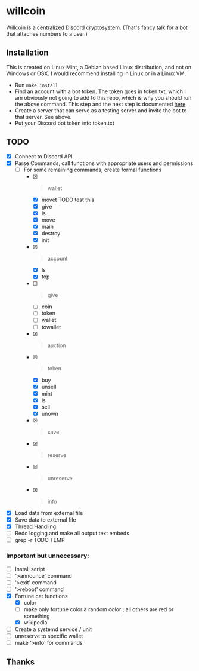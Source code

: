 # willcoin

Willcoin is a centralized Discord cryptosystem. (That's fancy talk for a bot that attaches numbers
to a user.)

## Installation

This is created on Linux Mint, a Debian based Linux distribution, and not on Windows or OSX. I would
recommend installing in Linux or in a Linux VM.

- Run `make install` <!-- TODO -->
- Find an account with a bot token. The token goes in token.txt, which I am obviously not going to
add to this repo, which is why you should run the above command. This step and the next step is
documented [here](https://discordpy.readthedocs.io/en/stable/discord.html).
- Create a server that can serve as a testing server and invite the bot to that server. See above.
- Put your Discord bot token into token.txt

<!-- TODO: write more of an Installation Guide -->

## TODO

- [x] Connect to Discord API
- [x] Parse Commands, call functions with appropriate users and permissions
  - [ ] For some remaining commands, create formal functions
    - [x] >wallet
	  - [x] movet TODO test this
      - [x] give
      - [x] ls
      - [x] move
	  - [x] main
      - [x] destroy
      - [x] init
    - [x] >account
      - [x] ls
      - [x] top
    - [ ] >give
	  - [ ] coin
	  - [ ] token
	  - [ ] wallet
	  - [ ] towallet
	- [x] >auction
	- [x] >token
	  - [x] buy
	  - [x] unsell
      - [x] mint
	  - [x] ls
      - [x] sell
      - [x] unown
    - [x] >save
    - [x] >reserve
    - [x] >unreserve
    - [x] >info
- [x] Load data from external file
- [x] Save data to external file
- [x] Thread Handling
- [ ] Redo logging and make all output text embeds
- [ ] grep -r TODO TEMP

### Important but unnecessary:
- [ ] Install script
- [ ] '>announce' command
- [ ] '>exit' command
- [ ] '>reboot' command
- [x] Fortune cat functions
  - [x] color
  - [ ] make only fortune color a random color ; all others are red or something
  - [x] wikipedia
- [ ] Create a systemd service / unit
- [ ] unreserve to specific wallet
- [ ] make '>info' for commands

## Thanks

<!-- TODO -->
